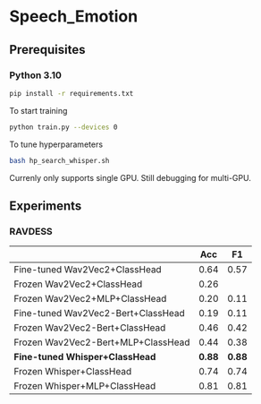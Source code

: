 # Speech_Emotion

## Prerequisites
### Python 3.10
```bash
pip install -r requirements.txt
```

To start training
```bash
python train.py --devices 0
```

To tune hyperparameters
```bash
bash hp_search_whisper.sh
```

Currenly only supports single GPU. Still debugging for multi-GPU.


## Experiments
### RAVDESS
|                                    |    Acc   |    F1    |
|------------------------------------|:--------:|:--------:|
| Fine-tuned Wav2Vec2+ClassHead      |   0.64   |   0.57   |
| Frozen Wav2Vec2+ClassHead          |   0.26   |          |
| Frozen Wav2Vec2+MLP+ClassHead      |   0.20   |   0.11   |
| Fine-tuned Wav2Vec2-Bert+ClassHead |   0.19   |   0.11   |
| Frozen Wav2Vec2-Bert+ClassHead     |   0.46   |   0.42   |
| Frozen Wav2Vec2-Bert+MLP+ClassHead |   0.44   |   0.38   |
| **Fine-tuned Whisper+ClassHead**   | **0.88** | **0.88** |
| Frozen Whisper+ClassHead           |   0.74   |   0.74   |
| Frozen Whisper+MLP+ClassHead       |   0.81   |   0.81   |